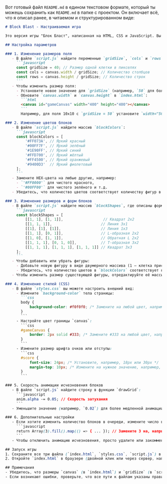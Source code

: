 Вот готовый файл `README.md` в едином текстовом формате, который ты можешь сохранить как `README.md` в папке с проектом. Он включает всё, что я описал ранее, в читаемом и структурированном виде:

```markdown
# Block Blast - Настраиваемая игра

Это версия игры "Блок Бласт", написанная на HTML, CSS и JavaScript. Вы можете настроить её параметры, чтобы изменить цвета, размеры поля, блоки и другие аспекты. Вот как это сделать:

## Настройка параметров

### 1. Изменение размеров поля
   - В файле `script.js` найдите переменные `gridSize`, `cols` и `rows`:
     ```javascript
     const gridSize = 40; // Размер одной клетки в пикселях
     const cols = canvas.width / gridSize; // Количество столбцов
     const rows = canvas.height / gridSize; // Количество строк
     ```
   - Чтобы изменить размер поля:
     - Установите новое значение для `gridSize` (например, `50` для большего размера клеток или `30` для меньшего).
     - Обновите `canvas.width` и `canvas.height` в `index.html`:
       ```html
       <canvas id="gameCanvas" width="400" height="400"></canvas>
       ```
       Например, для поля 10x10 с `gridSize = 50` установите `width="500"` и `height="500"`.

### 2. Изменение цветов блоков
   - В файле `script.js` найдите массив `blockColors`:
     ```javascript
     const blockColors = [
         '#FF073A', // Яркий красный
         '#00FF7F', // Яркий зелёный
         '#1E90FF', // Яркий синий
         '#FFD700', // Яркий жёлтый
         '#FF4500', // Яркий оранжевый
         '#9400D3'  // Яркий фиолетовый
     ];
     ```
   - Замените HEX-цвета на любые другие, например:
     - `'#FF0000'` для чистого красного,
     - `'#00FF00'` для чистого зелёного и т.д.
   - Убедитесь, что количество цветов соответствует количеству фигур в `blockShapes` или уменьшите/увеличьте массив `blockShapes`, если нужно.

### 3. Изменение размеров и форм блоков
   - В файле `script.js` найдите массив `blockShapes`, где описаны формы блоков:
     ```javascript
     const blockShapes = [
         [[1, 1], [1, 1]],                  // Квадрат 2x2
         [[1, 1, 1]],                      // Линия 3x1
         [[1], [1], [1]],                  // Линия 1x3
         [[1, 1], [0, 1]],                 // L-образная 2x2
         [[1, 0], [1, 1]],                 // Обратная L 2x2
         [[1, 1, 1], [0, 1, 0]],           // T-образная 3x2
         [[1, 1, 1], [1, 1, 1], [1, 1, 1]] // Квадрат 3x3
     ];
     ```
   - Чтобы добавить или убрать фигуры:
     - Добавьте новую фигуру в виде двумерного массива (1 — клетка присутствует, 0 — пусто). Например, для прямоугольника 2x4 добавьте `[[1, 1, 1, 1], [1, 1, 1, 1]]`.
     - Убедитесь, что количество цветов в `blockColors` соответствует количеству фигур.
   - Чтобы изменить размер существующей фигуры, отредактируйте её массив (например, сделайте квадрат 3x3 из 2x2, добавив строки и столбцы).

### 4. Изменение стилей (CSS)
   - В файле `styles.css` вы можете настроить внешний вид:
     - Измените `background-color` тела страницы:
       ```css
       body {
           background-color: #f0f0f0; /* Замените на любой цвет, например, #ffffff для белого */
       }
       ```
     - Настройте цвет границы `canvas`:
       ```css
       #gameCanvas {
           border: 2px solid #333; /* Замените #333 на любой цвет, например, #000000 для чёрного */
       }
       ```
     - Измените размер шрифта очков или отступы:
       ```css
       #score {
           font-size: 24px; /* Установите, например, 18px или 30px */
           margin-top: 10px; /* Измените на нужное значение, например, 20px */
       }
       ```

### 5. Скорость анимации исчезновения блоков
   - В файле `script.js` найдите строку в функции `drawGrid`:
     ```javascript
     anim.alpha -= 0.05; // Скорость затухания
     ```
   - Уменьшите значение (например, `0.02`) для более медленной анимации или увеличьте (например, `0.1`) для более быстрой.

### 6. Дополнительные настройки
   - Если хотите изменить количество блоков в очереди, измените число в `generateNextBlocks()`:
     ```javascript
     return Array(3).fill().map(() => { ... }); // Замените 3 на, например, 4 или 2.
     ```
   - Чтобы отключить анимацию исчезновения, просто удалите или закомментируйте код, связанный с `animations` в `drawGrid` и `clearLines`.

## Запуск игры
1. Сохраните все три файла (`index.html`, `styles.css`, `script.js`) в одной папке.
2. Откройте `index.html` в браузере (двойной клик или через сервер, например, с помощью Live Server в VS Code).

## Примечания
- Убедитесь, что размеры `canvas` (в `index.html`) и `gridSize` (в `script.js`) согласованы, чтобы поле выглядело корректно.
- Если возникают ошибки, проверьте, что все пути к файлам указаны правильно.

